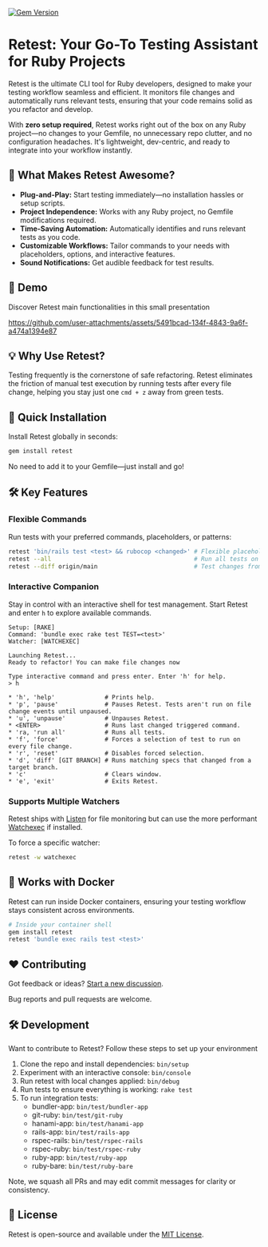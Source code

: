 [![Gem Version](https://badge.fury.io/rb/retest.svg)](https://badge.fury.io/rb/retest)

# Retest: Your Go-To Testing Assistant for Ruby Projects

Retest is the ultimate CLI tool for Ruby developers, designed to make your testing workflow seamless and efficient. It monitors file changes and automatically runs relevant tests, ensuring that your code remains solid as you refactor and develop.  

With **zero setup required**, Retest works right out of the box on any Ruby project—no changes to your Gemfile, no unnecessary repo clutter, and no configuration headaches. It's lightweight, dev-centric, and ready to integrate into your workflow instantly.  

## 🚀 **What Makes Retest Awesome?**

- **Plug-and-Play:** Start testing immediately—no installation hassles or setup scripts.
- **Project Independence:** Works with any Ruby project, no Gemfile modifications required.
- **Time-Saving Automation:** Automatically identifies and runs relevant tests as you code.
- **Customizable Workflows:** Tailor commands to your needs with placeholders, options, and interactive features.
- **Sound Notifications:** Get audible feedback for test results.

## 🎥 Demo

Discover Retest main functionalities in this small presentation

https://github.com/user-attachments/assets/5491bcad-134f-4843-9a6f-a474a1394e87

## 💡 **Why Use Retest?**

Testing frequently is the cornerstone of safe refactoring. Retest eliminates the friction of manual test execution by running tests after every file change, helping you stay just one `cmd + z` away from green tests.

## 🔧 **Quick Installation**

Install Retest globally in seconds:  

```bash
gem install retest
```

No need to add it to your Gemfile—just install and go!

## 🛠️ **Key Features**

### **Flexible Commands**  
Run tests with your preferred commands, placeholders, or patterns:  
```bash
retest 'bin/rails test <test> && rubocop <changed>' # Flexible placeholders
retest --all                                        # Run all tests on every file change
retest --diff origin/main                           # Test changes from a branch
```

### **Interactive Companion**  
Stay in control with an interactive shell for test management. Start Retest and enter `h` to explore available commands.  

```
Setup: [RAKE]
Command: 'bundle exec rake test TEST=<test>'
Watcher: [WATCHEXEC]

Launching Retest...
Ready to refactor! You can make file changes now

Type interactive command and press enter. Enter 'h' for help.
> h

* 'h', 'help'              # Prints help.
* 'p', 'pause'             # Pauses Retest. Tests aren't run on file change events until unpaused.
* 'u', 'unpause'           # Unpauses Retest.
* <ENTER>                  # Runs last changed triggered command.
* 'ra, 'run all'           # Runs all tests.
* 'f', 'force'             # Forces a selection of test to run on every file change.
* 'r', 'reset'             # Disables forced selection.
* 'd', 'diff' [GIT BRANCH] # Runs matching specs that changed from a target branch.
* 'c'                      # Clears window.
* 'e', 'exit'              # Exits Retest.

```
### **Supports Multiple Watchers**  
Retest ships with [Listen](https://github.com/guard/listen) for file monitoring but can use the more performant [Watchexec](https://github.com/watchexec/watchexec) if installed.  

To force a specific watcher:  
```bash
retest -w watchexec
```

## 🐳 **Works with Docker**

Retest can run inside Docker containers, ensuring your testing workflow stays consistent across environments.  

```bash
# Inside your container shell
gem install retest
retest 'bundle exec rails test <test>'
```

## ❤️ **Contributing**

Got feedback or ideas? [Start a new discussion](https://github.com/AlexB52/retest/discussions).

Bug reports and pull requests are welcome.

## 🛠️ **Development**

Want to contribute to Retest? Follow these steps to set up your environment

1. Clone the repo and install dependencies: `bin/setup`
2. Experiment with an interactive console: `bin/console`
3. Run retest with local changes applied: `bin/debug`
4. Run tests to ensure everything is working: `rake test`
5. To run integration tests:
	* bundler-app: `bin/test/bundler-app`
	* git-ruby: `bin/test/git-ruby`
	* hanami-app: `bin/test/hanami-app`
	* rails-app: `bin/test/rails-app`
	* rspec-rails: `bin/test/rspec-rails`
	* rspec-ruby: `bin/test/rspec-ruby`
	* ruby-app: `bin/test/ruby-app`
	* ruby-bare: `bin/test/ruby-bare`

Note, we squash all PRs and may edit commit messages for clarity or consistency.

## 📜 **License**  

Retest is open-source and available under the [MIT License](https://opensource.org/licenses/MIT).
